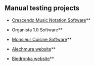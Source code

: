## Manual testing projects
  
- [Crescendo Music Notation Software](https://www.nch.com.au/notation/index.html)**

- Organista 1.0 Software**

- [Monsieur Cuisine Software](https://fr.monsieur-cuisine.com/pl)**

- [Alechmura website](https://alechmura.pl/)**

- [Biedronka website](https://www.biedronka.pl/pl)**



